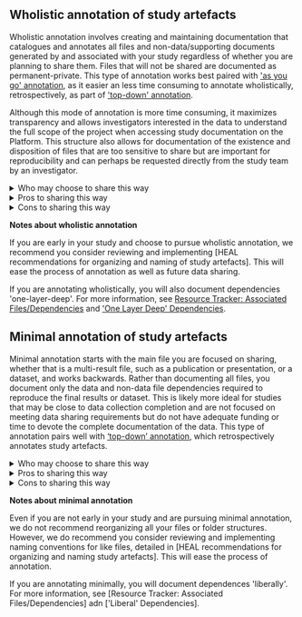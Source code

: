 ## Wholistic annotation of study artefacts
Wholistic annotation involves creating and maintaining documentation that catalogues and annotates all files and non-data/supporting documents generated by and associated with your study regardless of whether you are planning to share them. Files that will not be shared are documented as permanent-private. This type of annotation works best paired with ['as you go' annotation](introaddtop.md#as-you-go-annotation-of-study-artefacts), as it easier an less time consuming to annotate wholistically, retrospectively, as part of ['top-down' annotation](introaddtop.md#top-down-annotation-of-study-artefacts).

Although this mode of annotation is more time consuming, it maximizes transparency and allows investigators interested in the data to understand the full scope of the project when accessing study documentation on the Platform. This structure also allows for documentation of the existence and disposition of files that are too sensitive to share but are important for reproducibility and can perhaps be requested directly from the study team by an investigator.

<details>
<summary> Who may choose to share this way</summary>
    <ul>
    <li> Study groups that have not started collecting data or are very early in the data collection process.</li> 
    <li> Study groups that are earlier in the process and are interested in understanding and implementing a file and folder structure that facilitates data sharing in the future.</li>
    <li> Study groups that want to maximise the amount of information that they share about their study.</li>

</details>

<details>
<summary> Pros to sharing this way</summary>
    <ul>
    <li> You get the benefit of full local annotation, which not only maximizes the usefulness of your data for other investigators but also can be helpful internally, especially in preserving knowledge about the data even as team members may change over the course of the study.</li>
    <li> Although more time consuming at the beginning, integration of this process into your workflows allows for documentation and annotation in parts as you move through the study, so that you do not need to compile all that information at the end of the study, retrospectively.</li>
    <li> Documenting and sharing all metadata associated with your study can increase the discoverability of your study.</li>

</details>

<details>
<summary> Cons to sharing this way</summary>
    <ul>
    <li> More time consuming, because it requires you to set up the structures to fully catalogue all data and non-data/supporting files that are relevant to your study.</li>

</details>

**Notes about wholistic annotation**

If you are early in your study and choose to pursue wholistic annotation, we recommend you consider reviewing and implementing [HEAL recommendations for organizing and naming of study artefacts]. This will ease the process of annotation as well as future data sharing.

If you are annotating wholistically, you will also document dependencies 'one-layer-deep'. For more information, see [Resource Tracker: Associated Files/Dependencies](../terms/studylevel/resource.md#associated-filesdependencies) and ['One Layer Deep' Dependencies](../terms/depend.md#one-layer-deep-dependencies).


## Minimal annotation of study artefacts
Minimal annotation starts with the main file you are focused on sharing, whether that is a multi-result file, such as a publication or presentation, or a dataset, and works backwards. Rather than documenting all files, you document only the data and non-data file dependencies required to reproduce the final results or dataset. This is likely more ideal for studies that may be close to data collection completion and are not focused on meeting data sharing requirements but do not have adequate funding or time to devote the complete documentation of the data. This type of annotation pairs well with [‘top-down’ annotation](introaddtop.md#top-down-annotation-of-study-artefacts), which retrospectively annotates study artefacts.

<details>
<summary> Who may choose to share this way</summary>
    <ul>
    <li> Study groups that may be finished or close to finished collecting data and have already produced results files (e.g., figures, draft publications/NIH reports, etc.) </li>
    <li> Study groups that want to meet minimal data sharing requirements of sharing data underlying published results</li>
</details>

<details>
<summary> Pros to sharing this way</summary>
    <ul>
    <li> You only catalog the data and non-data/supporting files that you will share/submit to a repository.</li>
    <li> This is less work than fully cataloguing all data and non-data/supporting files relevant to a study (including files you will not share/submit to a repository), especially if the study is well underway or complete/nearing completion and/or does not have resources or time set aside for a complete file inventory.</li>
    <li>This approach allows you to fulfill the minimal data sharing requirements of sharing data underlying published results.</li>
</details>

<details>
<summary> Cons to sharing this way</summary>
    <ul>
    <li> You don’t get the full local annotation benefit that would come with fully cataloguing all data and non-data/supporting files relevant to a study (including files you will not share/submit to a repository), and how they relate to each other and to published results – these benefits include <i>facilitating continuity and passed-down knowledge within study groups</i>, and discovery, sharing, and re-use of the data and knowledge produced by the study outside of the original study group.</li>
    <li>You don’t get the full benefit of the added discoverability that data-package level metadata can provide.</li>
</details>


**Notes about minimal annotation**

Even if you are not early in your study and are pursuing minimal annotation, we do not recommend reorganizing all your files or folder structures. However, we do recommend you consider reviewing and implementing naming conventions for like files, detailed in [HEAL recommendations for organizing and naming study artefacts]. This will ease the process of annotation.

If you are annotating minimally, you will document dependences 'liberally'. For more information, see [Resource Tracker: Associated Files/Dependencies] adn ['Liberal' Dependencies].